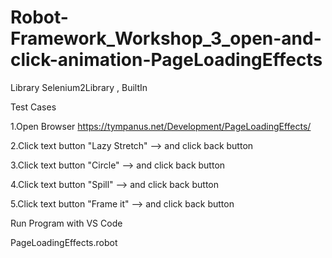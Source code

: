 # Robot-Framework_Workshop_3_open-and-click-animation-PageLoadingEffects

Library    Selenium2Library , BuiltIn

Test Cases

1.Open Browser https://tympanus.net/Development/PageLoadingEffects/

2.Click text button "Lazy Stretch" --> and click back button

3.Click text button "Circle" --> and click back button

4.Click text button "Spill" --> and click back button

5.Click text button "Frame it" --> and click back button


Run Program with VS Code

PageLoadingEffects.robot
